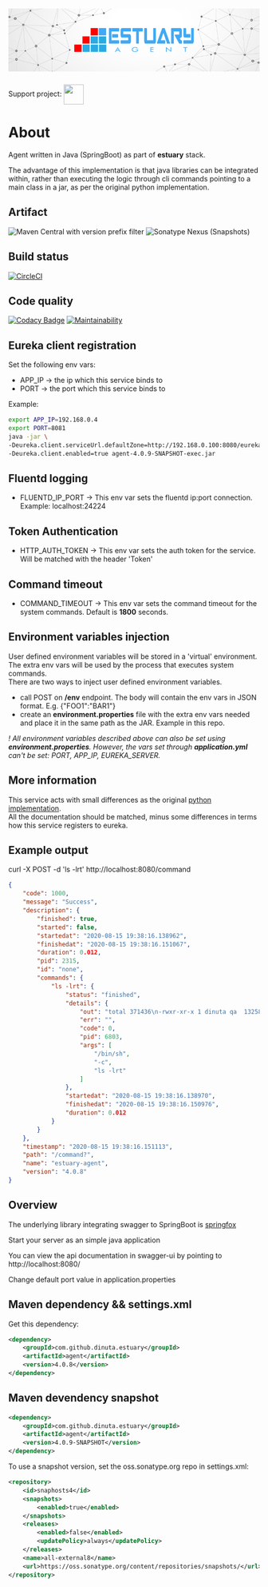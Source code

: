 <h1 align="center"><img src="./docs/images/banner_agent.png" alt="Estuary Agent"></h1>  

Support project: <a href="https://paypal.me/catalindinuta?locale.x=en_US"><img src="https://lh3.googleusercontent.com/Y2_nyEd0zJftXnlhQrWoweEvAy4RzbpDah_65JGQDKo9zCcBxHVpajYgXWFZcXdKS_o=s180-rw" height="40" width="40" align="center"></a>   

# About
Agent written in Java (SpringBoot) as part of **estuary** stack. 

The advantage of this implementation is that java libraries can be integrated within, rather than executing the logic through cli commands pointing to a main class in a jar, as per the original python implementation.

## Artifact
![Maven Central with version prefix filter](https://img.shields.io/maven-central/v/com.github.dinuta.estuary/agent/4.0.8)
![Sonatype Nexus (Snapshots)](https://img.shields.io/nexus/s/com.github.dinuta.estuary/agent?server=https%3A%2F%2Foss.sonatype.org)

## Build status
[![CircleCI](https://circleci.com/gh/estuaryoss/estuary-agent-java.svg?style=svg&circle-token=2036f4d0e07fadce8101e00e790970fcfb43e03f)](https://circleci.com/gh/dinuta/estuary-agent-java)

## Code quality
[![Codacy Badge](https://app.codacy.com/project/badge/Grade/20bec8d5bf1b4197b6447b9f926c32ad)](https://www.codacy.com/gh/estuaryoss/estuary-agent-java?utm_source=github.com&amp;utm_medium=referral&amp;utm_content=estuaryoss/estuary-agent-java&amp;utm_campaign=Badge_Grade)
[![Maintainability](https://api.codeclimate.com/v1/badges/5600efff46a8f385a221/maintainability)](https://codeclimate.com/github/estuaryoss/estuary-agent-java/maintainability)
## Eureka client registration
Set the following env vars:  
-   APP_IP -> the ip which this service binds to
-   PORT  -> the port which this service binds to

Example:  
 ```bash
export APP_IP=192.168.0.4
export PORT=8081
java -jar \
-Deureka.client.serviceUrl.defaultZone=http://192.168.0.100:8080/eureka/v2 \
-Deureka.client.enabled=true agent-4.0.9-SNAPSHOT-exec.jar 
```

## Fluentd logging
-   FLUENTD_IP_PORT  -> This env var sets the fluentd ip:port connection. Example: localhost:24224  

## Token Authentication
-   HTTP_AUTH_TOKEN -> This env var sets the auth token for the service. Will be matched with the header 'Token'

## Command timeout
-   COMMAND_TIMEOUT -> This env var sets the command timeout for the system commands. Default is **1800** seconds.  

## Environment variables injection
User defined environment variables will be stored in a 'virtual' environment. The extra env vars will be used by the process that executes system commands.  
There are two ways to inject user defined environment variables.    
-   call POST on **/env** endpoint. The body will contain the env vars in JSON format. E.g. {"FOO1":"BAR1"}  
-   create an **environment.properties** file with the extra env vars needed and place it in the same path as the JAR. Example in this repo.  

*! All environment variables described above can also be set using **environment.properties**. However, the vars set through **application.yml** can't be set: PORT, APP_IP, EUREKA_SERVER.*

## More information
This service acts with small differences as the original [python implementation](https://github.com/dinuta/estuary-agent).  
All the documentation should be matched, minus some differences in terms how this service registers to eureka.

## Example output
curl -X POST -d 'ls -lrt' http://localhost:8080/command

```json
{
    "code": 1000,
    "message": "Success",
    "description": {
        "finished": true,
        "started": false,
        "startedat": "2020-08-15 19:38:16.138962",
        "finishedat": "2020-08-15 19:38:16.151067",
        "duration": 0.012,
        "pid": 2315,
        "id": "none",
        "commands": {
            "ls -lrt": {
                "status": "finished",
                "details": {
                    "out": "total 371436\n-rwxr-xr-x 1 dinuta qa  13258464 Jun 24 09:25 main-linux\ndrwxr-xr-x 4 dinuta qa        40 Jul  1 11:42 tmp\n-rw-r--r-- 1 dinuta qa  77707265 Jul 25 19:38 testrunner-linux.zip\n-rw------- 1 dinuta qa   4911271 Aug 14 10:00 nohup.out\n",
                    "err": "",
                    "code": 0,
                    "pid": 6803,
                    "args": [
                        "/bin/sh",
                        "-c",
                        "ls -lrt"
                    ]
                },
                "startedat": "2020-08-15 19:38:16.138970",
                "finishedat": "2020-08-15 19:38:16.150976",
                "duration": 0.012
            }
        }
    },
    "timestamp": "2020-08-15 19:38:16.151113",
    "path": "/command?",
    "name": "estuary-agent",
    "version": "4.0.8"
}
```

## Overview  
The underlying library integrating swagger to SpringBoot is [springfox](https://github.com/springfox/springfox)  

Start your server as an simple java application  

You can view the api documentation in swagger-ui by pointing to  
http://localhost:8080/  

Change default port value in application.properties


## Maven dependency && settings.xml 
Get this dependency:
```xml
<dependency>
    <groupId>com.github.dinuta.estuary</groupId>
    <artifactId>agent</artifactId>
    <version>4.0.8</version>
</dependency>
```
## Maven devendency snapshot
```xml
<dependency>
    <groupId>com.github.dinuta.estuary</groupId>
    <artifactId>agent</artifactId>
    <version>4.0.9-SNAPSHOT</version>
</dependency>
```
To use a snapshot version, set the oss.sonatype.org repo in settings.xml:
```xml
<repository>
    <id>snaphosts4</id>
    <snapshots>
        <enabled>true</enabled>
    </snapshots>
    <releases>
        <enabled>false</enabled>
        <updatePolicy>always</updatePolicy>
    </releases>
    <name>all-external8</name>
    <url>https://oss.sonatype.org/content/repositories/snapshots/</url>
</repository>
```
